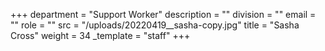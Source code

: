 +++
department = "Support Worker"
description = ""
division = ""
email = ""
role = ""
src = "/uploads/20220419__sasha-copy.jpg"
title = "Sasha Cross"
weight = 34
_template = "staff"
+++

